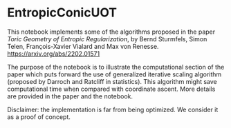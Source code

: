 # EntropicConicUOT
This notebook implements some of the algorithms proposed in the paper *Toric Geometry of Entropic Regularization*, by Bernd Sturmfels, Simon Telen, François-Xavier Vialard and Max von Renesse. https://arxiv.org/abs/2202.01571

The purpose of the notebook is to illustrate the computational section of the paper which puts forward the use of generalized iterative scaling algorithm (proposed by Darroch and Ratcliff in statistics).
This algorithm might save computational time when compared with coordinate ascent.
More details are provided in the paper and the notebook.

Disclaimer: the implementation is far from being optimized. We consider it as a proof of concept.
